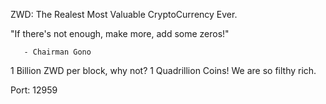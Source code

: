 ZWD: The Realest Most Valuable CryptoCurrency Ever. 

"If there's not enough, make more, add some zeros!"

       - Chairman Gono
       
1 Billion ZWD per block, why not? 1 Quadrillion Coins! We are so filthy rich.

Port: 12959
